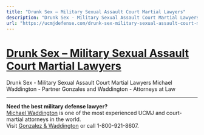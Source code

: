 ```yaml
---
title: "Drunk Sex – Military Sexual Assault Court Martial Lawyers"
description: "Drunk Sex - Military Sexual Assault Court Martial Lawyers Michael Waddington - Partner Gonzales and Waddington - Attorneys at Law "
url: "https://ucmjdefense.com/drunk-sex-military-sexual-assault-court-martial-lawyers.html"
---
```


# [Drunk Sex – Military Sexual Assault Court Martial Lawyers](https://ucmjdefense.com/drunk-sex-military-sexual-assault-court-martial-lawyers.html)

Drunk Sex - Military Sexual Assault Court Martial Lawyers Michael Waddington - Partner Gonzales and Waddington - Attorneys at Law 

---

**Need the best military defense lawyer?**  
[Michael Waddington](https://ucmjdefense.com/attorneys/michael-stewart-waddington-partner.html) is one of the most experienced UCMJ and court-martial attorneys in the world.  
Visit [Gonzalez & Waddington](https://ucmjdefense.com) or call 1-800-921-8607.

